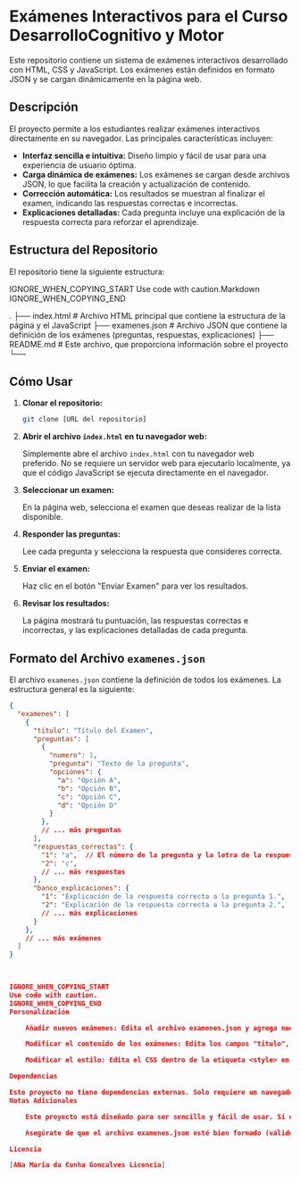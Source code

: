       
# Exámenes Interactivos para el Curso DesarrolloCognitivo y Motor

Este repositorio contiene un sistema de exámenes interactivos desarrollado con HTML, CSS y JavaScript. Los exámenes están definidos en formato JSON y se cargan dinámicamente en la página web.

## Descripción

El proyecto permite a los estudiantes realizar exámenes interactivos directamente en su navegador. Las principales características incluyen:

*   **Interfaz sencilla e intuitiva:** Diseño limpio y fácil de usar para una experiencia de usuario óptima.
*   **Carga dinámica de exámenes:** Los exámenes se cargan desde archivos JSON, lo que facilita la creación y actualización de contenido.
*   **Corrección automática:** Los resultados se muestran al finalizar el examen, indicando las respuestas correctas e incorrectas.
*   **Explicaciones detalladas:** Cada pregunta incluye una explicación de la respuesta correcta para reforzar el aprendizaje.

## Estructura del Repositorio

El repositorio tiene la siguiente estructura:

    

IGNORE_WHEN_COPYING_START
Use code with caution.Markdown
IGNORE_WHEN_COPYING_END

.
├── index.html # Archivo HTML principal que contiene la estructura de la página y el JavaScript
├── examenes.json # Archivo JSON que contiene la definición de los exámenes (preguntas, respuestas, explicaciones)
├── README.md # Este archivo, que proporciona información sobre el proyecto
└──

      
## Cómo Usar

1.  **Clonar el repositorio:**

    ```bash
    git clone [URL del repositorio]
    ```

2.  **Abrir el archivo `index.html` en tu navegador web:**

    Simplemente abre el archivo `index.html` con tu navegador web preferido. No se requiere un servidor web para ejecutarlo localmente, ya que el código JavaScript se ejecuta directamente en el navegador.

3.  **Seleccionar un examen:**

    En la página web, selecciona el examen que deseas realizar de la lista disponible.

4.  **Responder las preguntas:**

    Lee cada pregunta y selecciona la respuesta que consideres correcta.

5.  **Enviar el examen:**

    Haz clic en el botón "Enviar Examen" para ver los resultados.

6.  **Revisar los resultados:**

    La página mostrará tu puntuación, las respuestas correctas e incorrectas, y las explicaciones detalladas de cada pregunta.

## Formato del Archivo `examenes.json`

El archivo `examenes.json` contiene la definición de todos los exámenes. La estructura general es la siguiente:

```json
{
  "examenes": [
    {
      "titulo": "Título del Examen",
      "preguntas": [
        {
          "numero": 1,
          "pregunta": "Texto de la pregunta",
          "opciones": {
            "a": "Opción A",
            "b": "Opción B",
            "c": "Opción C",
            "d": "Opción D"
          }
        },
        // ... más preguntas
      ],
      "respuestas_correctas": {
        "1": "a",  // El número de la pregunta y la letra de la respuesta correcta
        "2": "c",
        // ... más respuestas
      },
      "banco_explicaciones": {
        "1": "Explicación de la respuesta correcta a la pregunta 1.",
        "2": "Explicación de la respuesta correcta a la pregunta 2.",
        // ... más explicaciones
      }
    },
    // ... más exámenes
  ]
}

    

IGNORE_WHEN_COPYING_START
Use code with caution.
IGNORE_WHEN_COPYING_END
Personalización

    Añadir nuevos exámenes: Edita el archivo examenes.json y agrega nuevos objetos JSON al array "examenes". Asegúrate de seguir la estructura definida.

    Modificar el contenido de los exámenes: Edita los campos "titulo", "pregunta", "opciones", "respuestas_correctas" y "banco_explicaciones" para adaptar el contenido a tus necesidades.

    Modificar el estilo: Edita el CSS dentro de la etiqueta <style> en el archivo index.html para personalizar la apariencia de la página.

Dependencias

Este proyecto no tiene dependencias externas. Solo requiere un navegador web moderno para funcionar correctamente.
Notas Adicionales

    Este proyecto está diseñado para ser sencillo y fácil de usar. Si deseas agregar funcionalidades más avanzadas (por ejemplo, temporizador, sistema de puntuación más sofisticado), puedes modificar el código JavaScript según tus necesidades.

    Asegúrate de que el archivo examenes.json esté bien formado (válido según la sintaxis JSON) para evitar errores de carga.

Licencia

[ANa Maria da Cunha Goncalves Licencia]
